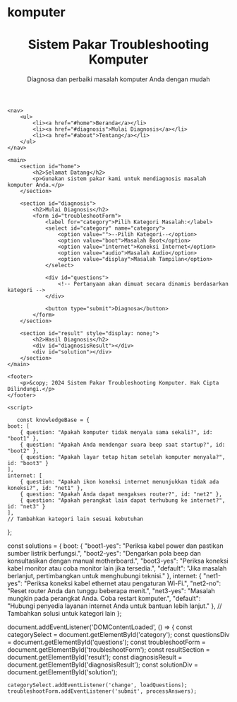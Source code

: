 # komputer
<!DOCTYPE html>
<html lang="id">
<head>
    <meta charset="UTF-8">
    <meta name="viewport" content="width=device-width, initial-scale=1.0">
    <title>Sistem Pakar Troubleshooting Komputer</title>
    <style>
        /* Tambahkan CSS di sini untuk styling */
    </style>
</head>
<body>
    <header>
        <h1>Sistem Pakar Troubleshooting Komputer</h1>
        <p>Diagnosa dan perbaiki masalah komputer Anda dengan mudah</p>
    </header>

    <nav>
        <ul>
            <li><a href="#home">Beranda</a></li>
            <li><a href="#diagnosis">Mulai Diagnosis</a></li>
            <li><a href="#about">Tentang</a></li>
        </ul>
    </nav>

    <main>
        <section id="home">
            <h2>Selamat Datang</h2>
            <p>Gunakan sistem pakar kami untuk mendiagnosis masalah komputer Anda.</p>
        </section>

        <section id="diagnosis">
            <h2>Mulai Diagnosis</h2>
            <form id="troubleshootForm">
                <label for="category">Pilih Kategori Masalah:</label>
                <select id="category" name="category">
                    <option value="">--Pilih Kategori--</option>
                    <option value="boot">Masalah Boot</option>
                    <option value="internet">Koneksi Internet</option>
                    <option value="audio">Masalah Audio</option>
                    <option value="display">Masalah Tampilan</option>
                </select>

                <div id="questions">
                    <!-- Pertanyaan akan dimuat secara dinamis berdasarkan kategori -->
                </div>

                <button type="submit">Diagnosa</button>
            </form>
        </section>

        <section id="result" style="display: none;">
            <h2>Hasil Diagnosis</h2>
            <div id="diagnosisResult"></div>
            <div id="solution"></div>
        </section>
    </main>

    <footer>
        <p>&copy; 2024 Sistem Pakar Troubleshooting Komputer. Hak Cipta Dilindungi.</p>
    </footer>

    <script>
    
       const knowledgeBase = {
    boot: [
        { question: "Apakah komputer tidak menyala sama sekali?", id: "boot1" },
        { question: "Apakah Anda mendengar suara beep saat startup?", id: "boot2" },
        { question: "Apakah layar tetap hitam setelah komputer menyala?", id: "boot3" }
    ],
    internet: [
        { question: "Apakah ikon koneksi internet menunjukkan tidak ada koneksi?", id: "net1" },
        { question: "Apakah Anda dapat mengakses router?", id: "net2" },
        { question: "Apakah perangkat lain dapat terhubung ke internet?", id: "net3" }
    ],
    // Tambahkan kategori lain sesuai kebutuhan
};

const solutions = {
    boot: {
        "boot1-yes": "Periksa kabel power dan pastikan sumber listrik berfungsi.",
        "boot2-yes": "Dengarkan pola beep dan konsultasikan dengan manual motherboard.",
        "boot3-yes": "Periksa koneksi kabel monitor atau coba monitor lain jika tersedia.",
        "default": "Jika masalah berlanjut, pertimbangkan untuk menghubungi teknisi."
    },
    internet: {
        "net1-yes": "Periksa koneksi kabel ethernet atau pengaturan Wi-Fi.",
        "net2-no": "Reset router Anda dan tunggu beberapa menit.",
        "net3-yes": "Masalah mungkin pada perangkat Anda. Coba restart komputer.",
        "default": "Hubungi penyedia layanan internet Anda untuk bantuan lebih lanjut."
    },
    // Tambahkan solusi untuk kategori lain
};

document.addEventListener('DOMContentLoaded', () => {
    const categorySelect = document.getElementById('category');
    const questionsDiv = document.getElementById('questions');
    const troubleshootForm = document.getElementById('troubleshootForm');
    const resultSection = document.getElementById('result');
    const diagnosisResult = document.getElementById('diagnosisResult');
    const solutionDiv = document.getElementById('solution');

    categorySelect.addEventListener('change', loadQuestions);
    troubleshootForm.addEventListener('submit', processAnswers);
